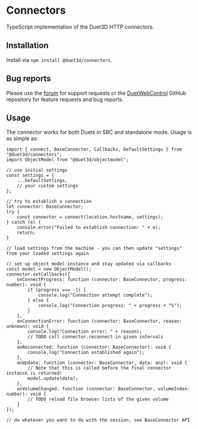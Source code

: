 # Connectors

TypeScript implementation of the Duet3D HTTP connectors.

## Installation

Install via `npm install @duet3d/connectors`.

## Bug reports

Please use the [forum](https://forum.duet3d.com) for support requests or the [DuetWebControl](https://github.com/Duet3D/DuetWebControl) GitHub repository for feature requests and bug reports.

## Usage

The connector works for both Duets in SBC and standalone mode. Usage is as simple as:

```
import { connect, BaseConnector, Callbacks, DefaultSettings } from "@duet3d/connectors";
import ObjectModel from "@duet3d/objectmodel";

// use initial settings
const settings = {
    ...DefaultSettings,
    // your custom settings
};

// try to establish a connection
let connector: BaseConnector;
try {
    const connector = connect(location.hostname, settings);
} catch (e) {
    console.error("Failed to establish connection: " + e);
    return;
}

// load settings from the machine - you can then update "settings" from your loaded settings again

// set up object model instance and stay updated via callbacks
const model = new ObjectModel();
connector.setCallbacks({
    onConnectProgress: function (connector: BaseConnector, progress: number): void {
        if (progress === -1) {
            console.log("Connection attempt complete");
        } else {
            console.log("Connection progress: " + progress + "%");
        }
    },
    onConnectionError: function (connector: BaseConnector, reason: unknown): void {
        console.log("Connection error: " + reason);
        // TODO call connector.reconnect in given intervals
    },
    onReconnected: function (connector: BaseConnector): void {
        console.log("Connection established again");
    },
    onUpdate: function (connector: BaseConnector, data: any): void {
        // Note that this is called before the final connector instance is returned!
        model.update(data);
    },
    onVolumeChanged: function (connector: BaseConnector, volumeIndex: number): void {
        // TODO reload file browser lists of the given volume
    }
});

// do whatever you want to do with the session, see BaseConnector API
```
